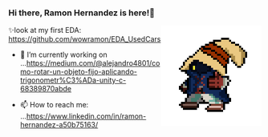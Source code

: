 ### Hi there, Ramon Hernandez is here!👋



<img align="right" height="auto" width="200" src="https://github.com/wowramon/wowramon/blob/master/img/IconPage2.png"/>

✨look at my first EDA: https://github.com/wowramon/EDA_UsedCars


- 🔭 I’m currently working on ...https://medium.com/@alejandro4801/como-rotar-un-objeto-fijo-aplicando-trigonometr%C3%ADa-unity-c-68389870abde

- 📫 How to reach me: ...https://www.linkedin.com/in/ramon-hernandez-a50b75163/



